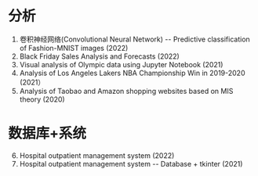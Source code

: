# 分析
1. 卷积神经网络(Convolutional Neural Network) -- Predictive classification of Fashion-MNIST images (2022)
2. Black Friday Sales Analysis and Forecasts (2022)
3. Visual analysis of Olympic data using Jupyter Notebook (2021)
4. Analysis of Los Angeles Lakers NBA Championship Win in 2019-2020 (2021）
5. Analysis of Taobao and Amazon shopping websites based on MIS theory (2020)

# 数据库+系统
6. Hospital outpatient management system (2022)
7. Hospital outpatient management system -- Database + tkinter (2021)

